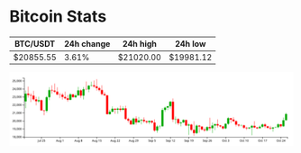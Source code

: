 # Bitcoin Stats

BTC/USDT|24h change|24h high|24h low|
|---|---|---|---|
|$20855.55|3.61%|$21020.00|$19981.12|

<img src="./chart.svg">
